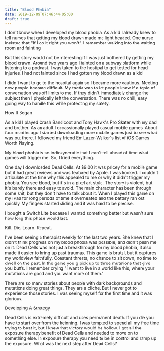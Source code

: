 ```yaml
---
title: "Blood Phobia"
date: 2019-12-09T07:46:44-05:00
draft: true
---
```


I don't know when I developed my blood phobia. As a kid I already knew to tell nurses that getting my blood drawn made me light headed. One nurse insisted that "If I do it right you won't". I remember walking into the waiting room and fainting. 

But this story would not be interesting if I was just bothered by getting my blood drawn. Around two years ago I fainted on a subway platform while listening to a podcast. I was taken to the hostipal to get tested for head injuries. I had not fainted since I had gotten my blood drawn as a kid.

I didn't want to go to the hospital again so I became more cautious. Meeting new people became difficult. My tactic was to let people know if a topic of conversation was off limits to me. If they didn't immediately change the subject then I physically left the conversation. There was no chill, easy going way to handle this while protecting my safety.

How It Began 

As a kid I played Crash Bandicoot and Tony Hawk's Pro Skater with my dad and brother. As an adult I occassionally played casual mobile games. About four months ago I started downloading more mobile games just to see what was out there. I followed my friend Em Lazer-Walker's list of iOS Games Worth Playing. 

My blood phobia is so indiosyncratic that I can't tell ahead of time what games will trigger me.  So, I tried everything. 

One day I downloaded Dead Cells. At $9.00 it was pricey for a mobile game but it had great reviews and was featured by Apple. I was hooked. I couldn't articulate at the time why this appealed to me or why it didn't trigger my phobia. You see blood, but it's in a pixel art style. The story is violent, but it's barely there and easy to avoid. The main character has been through some shit, but they don't have to talk about it. When I played this game on my iPad for long periods of time it overheated and the battery ran out quickly. My fingers started sliding and it was hard to be precise. 

I bought a Switch Lite because I wanted something better but wasn't sure how long this phase would last.

Kill. Die. Learn. Repeat.

I've been seeing a therapist weekly for the last two years. She knew that I didn't think progress on my blood phobia was possible, and didn't push me on it. Dead Cells was not just a breakthrough for my blood phobia, it also made it easier to bring up past traumas. This game is brutal, but it captures my worldview faithfully. Constant threats, no chance to sit down, no time to dwell on the past. In the game you g pick up to three mutations that give you buffs. I remember crying "I want to live in a world like this, where your mutations are good and you want more of them." 

There are so many stories about people with dark backgrounds and mutations doing great things. They are a cliche. But I never got to experience those stories. I was seeing myself for the first time and it was glorious. 

Developing A Strategy

Dead Cells is extremely difficult and uses permanent death. If you die you have to start over from the beinning. I was tempted to spend all my free time trying to beat it, but I knew that victory would be hollow. I got all the exposure therapy benefit of Dead Cells and needed to move on to something else. In exposure therapy you need to be in control and ramp up the exposure. What was the next step after Dead Cells? 




